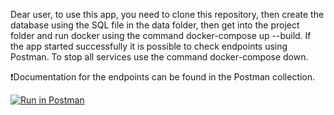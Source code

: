 Dear user, to use this app, you need to clone this repository, then create the database using the SQL file in the data folder, then get into the project folder and run docker using the command docker-compose up --build. If the app started successfully it is possible to check endpoints using Postman. To stop all services use the command docker-compose down.

:exclamation:Documentation for the endpoints can be found in the Postman collection.


[![Run in Postman](https://run.pstmn.io/button.svg)](https://app.getpostman.com/run-collection/35bd10bbe8f1e1ad77f6?action=collection%2Fimport)
